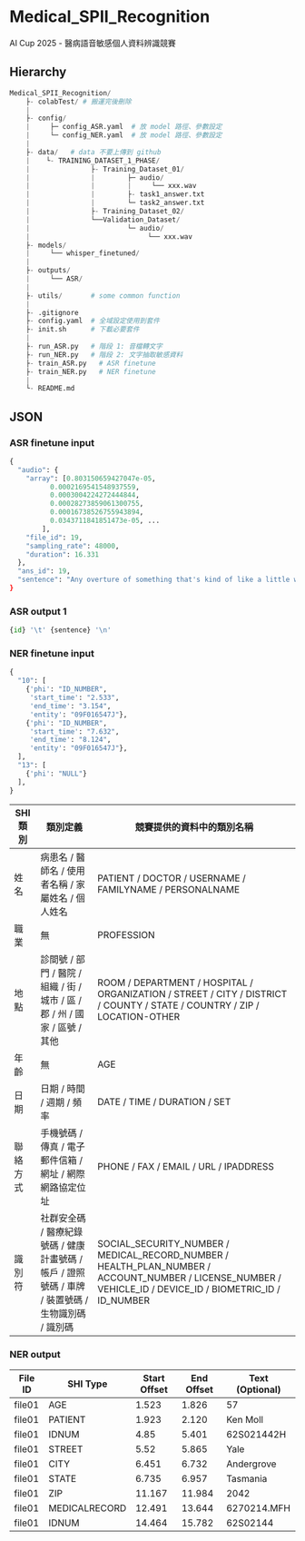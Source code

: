 # Medical_SPII_Recognition
AI Cup 2025 - 醫病語音敏感個人資料辨識競賽

## Hierarchy
```python
Medical_SPII_Recognition/
    ├- colabTest/ # 搬運完後刪除
    |
    ├- config/
    |     ├─ config_ASR.yaml  # 放 model 路徑、參數設定
    |     └─ config_NER.yaml  # 放 model 路徑、參數設定
    |
    ├- data/   # data 不要上傳到 github
    |    └- TRAINING_DATASET_1_PHASE/
    |               ├- Training_Dataset_01/
    |               |        ├─ audio/
    |               |        |     └── xxx.wav
    |               |        ├- task1_answer.txt
    |               |        └─ task2_answer.txt
    |               ├- Training_Dataset_02/
    |               └──Validation_Dataset/
    |                        └─ audio/
    |                             └── xxx.wav
    ├- models/
    |     └── whisper_finetuned/
    |
    ├- outputs/
    |     └── ASR/
    |
    ├- utils/       # some common function
    |
    ├- .gitignore
    ├- config.yaml  # 全域設定使用到套件
    ├- init.sh      # 下載必要套件
    |
    ├- run_ASR.py   # 階段 1: 音檔轉文字
    ├- run_NER.py   # 階段 2: 文字抽取敏感資料
    ├- train_ASR.py   # ASR finetune
    ├- train_NER.py   # NER finetune
    |
    └- README.md
```

## JSON

### ASR finetune input
```python
{
  "audio": {
    "array": [0.803150659427047e-05,
          0.0002169541548937559,
          0.0003004224272444844,
          0.00028273859061300755,
          0.00016738526755943894,
          0.0343711841851473e-05, ...
        ],
    "file_id": 19,
    "sampling_rate": 48000,
    "duration": 16.331
  },
  "ans_id": 19,
  "sentence": "Any overture of something that's kind of like a little white flag or peace offering to just get a week of peace, I'm not talking about permanent "I'm going to placate and cow tow to you and to talk my needs in other..." No. Just talking about lets..."
}
```
### ASR output 1
```python
{id} '\t' {sentence} '\n' 
```

### NER finetune input
```python
{
  "10": [
    {'phi': "ID_NUMBER",
     'start_time': "2.533",
     'end_time': "3.154",
     'entity': "09F016547J"},
    {'phi': "ID_NUMBER",
     'start_time': "7.632",
     'end_time': "8.124",
     'entity': "09F016547J"},
  ],
  "13": [
    {'phi': "NULL"}
  ],
}
```
|SHI 類別|類別定義|競賽提供的資料中的類別名稱|
|---|---|---|
|姓名|病患名 / 醫師名 / 使用者名稱 / 家屬姓名 / 個人姓名|PATIENT / DOCTOR / USERNAME / FAMILYNAME / PERSONALNAME|
|職業|無|PROFESSION|
|地點|診間號 / 部門 / 醫院 / 組織 / 街 / 城市 / 區 / 郡 / 州 / 國家 / 區號 / 其他|ROOM / DEPARTMENT / HOSPITAL / ORGANIZATION / STREET / CITY / DISTRICT / COUNTY / STATE / COUNTRY / ZIP / LOCATION-OTHER|
|年齡|無|AGE|
|日期|日期 / 時間 / 週期 / 頻率|DATE / TIME / DURATION / SET|
|聯絡方式|手機號碼 / 傳真 / 電子郵件信箱 / 網址 / 網際網路協定位址|PHONE / FAX / EMAIL / URL / IPADDRESS|
|識別符|社群安全碼 / 醫療紀錄號碼 / 健康計畫號碼 / 帳戶 / 證照號碼 / 車牌 / 裝置號碼 / 生物識別碼 / 識別碼|SOCIAL_SECURITY_NUMBER / MEDICAL_RECORD_NUMBER / HEALTH_PLAN_NUMBER / ACCOUNT_NUMBER / LICENSE_NUMBER / VEHICLE_ID / DEVICE_ID / BIOMETRIC_ID / ID_NUMBER|

### NER output
|File ID|SHI Type|Start Offset|End Offset|Text (Optional)|
|---|---|---|---|---|
|file01|AGE|1.523|1.826|57|
|file01|PATIENT|1.923|2.120|Ken Moll|
|file01|IDNUM|4.85|5.401|62S021442H|
|file01|STREET|5.52|5.865|Yale|
|file01|CITY|6.451|6.732|Andergrove|
|file01|STATE|6.735|6.957|Tasmania|
|file01|ZIP|11.167|11.984|2042|
|file01|MEDICALRECORD|12.491|13.644|6270214.MFH|
|file01|IDNUM|14.464|15.782|62S02144|